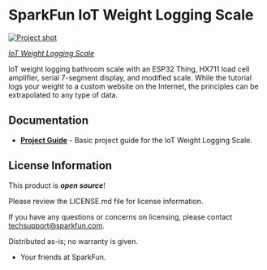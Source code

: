 SparkFun IoT Weight Logging Scale
========================================

[![Project shot](https://cdn.sparkfun.com/r/600-600/assets/learn_tutorials/7/4/1/iot_scale_project_shot.jpg)](https://cdn.sparkfun.com/assets/learn_tutorials/7/4/1/iot_scale_project_shot.jpg)

_[IoT Weight Logging Scale](https://learn.sparkfun.com/tutorials/iot-weight-logging-scale)_

IoT weight logging bathroom scale with an ESP32 Thing, HX711 load cell amplifier, serial 7-segment display, and modified scale. While the tutorial logs your weight to a custom website on the Internet, the principles can be extrapolated to any type of data. 

Documentation
--------------
* **[Project Guide](https://learn.sparkfun.com/tutorials/iot-weight-logging-scale)** - Basic project guide for the IoT Weight Logging Scale.

License Information
-------------------

This product is _**open source**_! 

Please review the LICENSE.md file for license information. 

If you have any questions or concerns on licensing, please contact techsupport@sparkfun.com.

Distributed as-is; no warranty is given.

- Your friends at SparkFun.

_<COLLABORATION CREDIT>_
